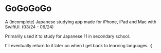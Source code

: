 # GoGoGoGo
A (incomplete) Japanese studying app made for iPhone, iPad and Mac with SwiftUI. (03/24 - 06/24)

Primarily used it to study for Japanese 11 in secondary school.

I'll eventually return to it later on when I get back to learning languages. :)
